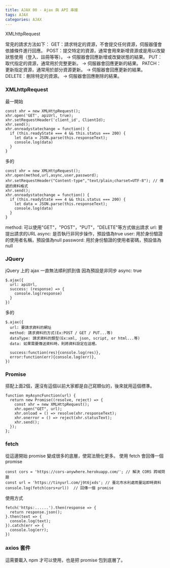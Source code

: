 ```yaml
---
title: AJAX 00 - Ajax 與 API 串接
tags: AJAX
categories: AJAX
---
```

XMLhttpRequest


常見的請求方法如下：
GET：請求特定的資源，不會提交任何資源，伺服器僅會依據條件進行回應。
POST：提交特定的資源，通常會用來新增資源或是用以改變狀態使用（登入、註冊等等）。 -> 伺服器會回應新增或改變狀態的結果。
PUT：取代指定的資源，通常用於完整更新。 -> 伺服器會回應更新的結果。
PATCH：更新指定資源，通常用於部分資源更新。 -> 伺服器會回應更新的結果。
DELETE：刪除特定的資源。 -> 伺服器會回應刪除的結果。

### XMLhttpRequest
最一開始
```
const xhr = new XMLHttpRequest();
xhr.open('GET', apiUrl, true);
xhr.setRequestHeader('client_id', ClientId);
xhr.send();
xhr.onreadystatechange = function() {
  if (this.readyState === 4 && this.status === 200) {
    let data = JSON.parse(this.responseText);
    console.log(data)
  }
}
```

多的
```
const xhr = new XMLHttpRequest();
xhr.open(method,url,async,user,password);
xhr.setRequestHeader("Content-type","text/plain;charset=UTF-8"); // 傳遞的資料格式
xhr.send();
xhr.onreadystatechange = function() {
  if (this.readyState === 4 && this.status === 200) {
    let data = JSON.parse(this.responseText);
    console.log(data)
  }
}
```

method: 可以使用"GET"，"POST"，"PUT"，"DELETE"等方式做出請求
url: 要提出請求的URL
async: 是否執行非同步操作，預設值為true
user: 用於身份驗證的使用者名稱，預設值為null
password: 用於身份驗證的使用者密碼，預設值為null


### JQuery
jQuery 上的 ajax 一直無法順利抓到值
因為預設是非同步 async: true

```
$.ajax({
  url: apiUrl,
  success: (response) => {
    console.log(response)
  }
})
```

多的
```
$.ajax({
  url: 要請求資料的網址
  method: 請求資料的方式(Ex:POST / GET / PUT...等)
  dataType: 請求資料的類型(Ex:xml, json, script, or html...等)
  data: 如果需要傳送資料時，則將資料設定在這裡。

  success:function(res){console.log(res)},
  error:function(err){console.log(err)},
})
```

### Promise
搭配上面2個，還沒有這個以前大家都是自己寫類似的，後來就用這個標準。
```
function myAsyncFunction(url) {
  return new Promise((resolve, reject) => {
    const xhr = new XMLHttpRequest();
    xhr.open("GET", url);
    xhr.onload = () => resolve(xhr.responseText);
    xhr.onerror = () => reject(xhr.statusText);
    xhr.send();
  });
};
```



### fetch
從這邊開始 promise 變成很多的底層，使寫法簡化更多。
使用 fetch 會回傳一個 promise
```
const cors = 'https://cors-anywhere.herokuapp.com/'; // 解決 CORS 跨域問題
const url = 'https://tinyurl.com/j9t6jxds'; // 臺北市水利處雨量站即時資料
console.log(fetch(cors+url))  // 回傳一個 promise
```

使用方式
```
fetch('https:......').then(response => {
  return response.json();
}.then(text => {
  console.log(text);
}).catch(err => {
  console.log(err);
})
```

### axios 套件
這需要載入 npm 才可以使用，也是把 promise 包到底層了。
